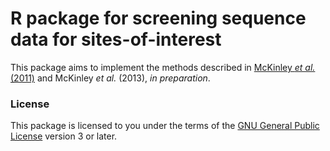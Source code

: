 # R package for screening sequence data for sites-of-interest

This package aims to implement the methods described in [McKinley *et al.* (2011)](http://www.ploscompbiol.org/article/info%3Adoi%2F10.1371%2Fjournal.pcbi.1002027) and McKinley *et al.* (2013), *in preparation*.

### License

This package is licensed to you under the terms of the [GNU General Public License](http://www.gnu.org/licenses/gpl.html) version 3 or later.

